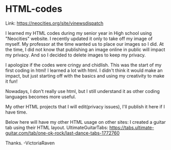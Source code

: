 # HTML-codes

Link: https://neocities.org/site/vinewsdispatch

I learned my HTML codes during my senior year in High school using "Neocities" website.
I recently updated it only to take off my image of myself. My professor at the time
wanted us to place our images so I did. At the time,
I did not know that publishing an image online in public will impact my privacy.
And so I decided to delete images to keep my privacy.

I apologize if the codes were cringy and chidlish. This was the start of my first coding in html!
I learned a lot with html. I didn't think it would make an impact, but just starting off with
the basics and using my creativity to make it fun!

Nowadays, I don't really use html, but I still understand it as other coding languages becomes more useful.

My other HTML projects that I will edit(privacy issues), I'll publish it here if I have time.


Below here will have my other HTML usage on other sites:
I created a guitar tab using their HTML layout.
UltimateGuitarTabs: https://tabs.ultimate-guitar.com/tab/one-ok-rock/last-dance-tabs-1772760

Thanks.
-VictoriaRaven
